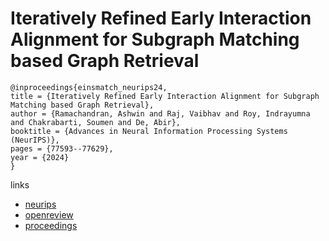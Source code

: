 # Iteratively Refined Early Interaction Alignment for Subgraph Matching based Graph Retrieval

```
@inproceedings{einsmatch_neurips24,
title = {Iteratively Refined Early Interaction Alignment for Subgraph Matching based Graph Retrieval},
author = {Ramachandran, Ashwin and Raj, Vaibhav and Roy, Indrayumna and Chakrabarti, Soumen and De, Abir},
booktitle = {Advances in Neural Information Processing Systems (NeurIPS)},
pages = {77593--77629},
year = {2024}
}
```

links
- [neurips](https://nips.cc/Conferences/2024/Schedule?showEvent=93261)
- [openreview](https://openreview.net/forum?id=udTwwF7tks)
- [proceedings](https://papers.nips.cc//paper_files/paper/2024/hash/8dc8a46f3981224217d32eb3f8362998-Abstract-Conference.html)
